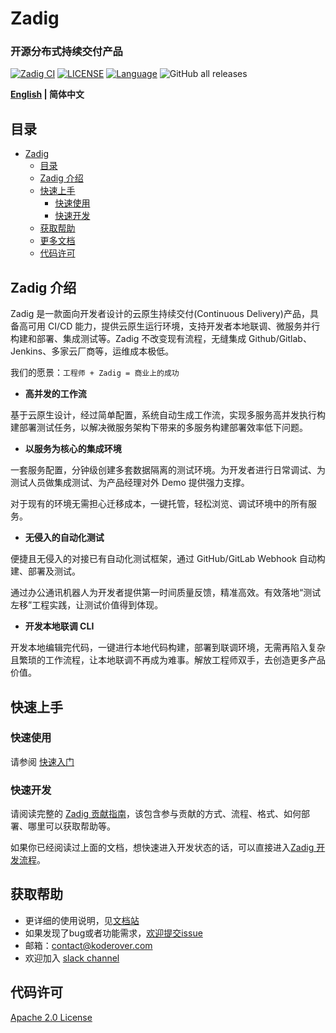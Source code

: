 # Zadig

<h3 align="left">开源分布式持续交付产品</h3>

<span align="left">

[![Zadig CI](https://os.koderover.com/api/collie/api/badge?pipelineName=zadig-ci/zadig-ci&source=github&repoFullName=koderover/Zadig&branch=main&eventType=push)](https://os.koderover.com/v1/projects/detail/zadig-ci/pipelines/freestyle/home/zadig-ci/608824fef341de000137317d?rightbar=step)
[![LICENSE](https://img.shields.io/github/license/koderover/zadig.svg)](https://github.com/koderover/zadig/blob/main/LICENSE)
[![Language](https://img.shields.io/badge/Language-Go-blue.svg)](https://golang.org/)
![GitHub all releases](https://img.shields.io/github/downloads/koderover/Zadig/total)

</span>

<div align="left">

**[English](./README.md) | 简体中文**

</div>

## 目录

- [Zadig](#zadig)
  - [目录](#目录)
  - [Zadig 介绍](#zadig-介绍)
  - [快速上手](#快速上手)
    - [快速使用](#快速使用)
    - [快速开发](#快速开发)
  - [获取帮助](#获取帮助)
  - [更多文档](#更多文档)
  - [代码许可](#代码许可)

## Zadig 介绍

Zadig 是一款面向开发者设计的云原生持续交付(Continuous Delivery)产品，具备高可用 CI/CD 能力，提供云原生运行环境，支持开发者本地联调、微服务并行构建和部署、集成测试等。Zadig 不改变现有流程，无缝集成 Github/Gitlab、Jenkins、多家云厂商等，运维成本极低。

我们的愿景：`工程师 + Zadig = 商业上的成功`

- **高并发的工作流**

基于云原生设计，经过简单配置，系统自动生成工作流，实现多服务高并发执行构建部署测试任务，以解决微服务架构下带来的多服务构建部署效率低下问题。

- **以服务为核心的集成环境**

一套服务配置，分钟级创建多套数据隔离的测试环境。为开发者进行日常调试、为测试人员做集成测试、为产品经理对外 Demo 提供强力支撑。

对于现有的环境无需担心迁移成本，一键托管，轻松浏览、调试环境中的所有服务。

- **无侵入的自动化测试**

便捷且无侵入的对接已有自动化测试框架，通过 GitHub/GitLab Webhook 自动构建、部署及测试。

通过办公通讯机器人为开发者提供第一时间质量反馈，精准高效。有效落地“测试左移”工程实践，让测试价值得到体现。

- **开发本地联调 CLI**

开发本地编辑完代码，一键进行本地代码构建，部署到联调环境，无需再陷入复杂且繁琐的工作流程，让本地联调不再成为难事。解放工程师双手，去创造更多产品价值。

## 快速上手

### 快速使用

请参阅 [快速入门](https://docs.koderover.com/zadig/quick-start/try-out-install)

### 快速开发

请阅读完整的 [Zadig 贡献指南](CONTRIBUTING-zh-CN.md)，该包含参与贡献的方式、流程、格式、如何部署、哪里可以获取帮助等。

如果你已经阅读过上面的文档，想快速进入开发状态的话，可以直接进入[Zadig 开发流程](community/dev/contributor-workflow.md)。

## 获取帮助

- 更详细的使用说明，见[文档站](https://github.com/koderover/Zadig-doc)
- 如果发现了bug或者功能需求，[欢迎提交issue](CONTRIBUTING-zh-CN.md#贡献方式-1---提交issue)
- 邮箱：contact@koderover.com
- 欢迎加入 [slack channel](https://join.slack.com/t/zadig-workspace/shared_invite/zt-qedvct1t-mQUf2eyTRkoVCc_RWKKgxw)

## 代码许可

[Apache 2.0 License](./LICENSE)
